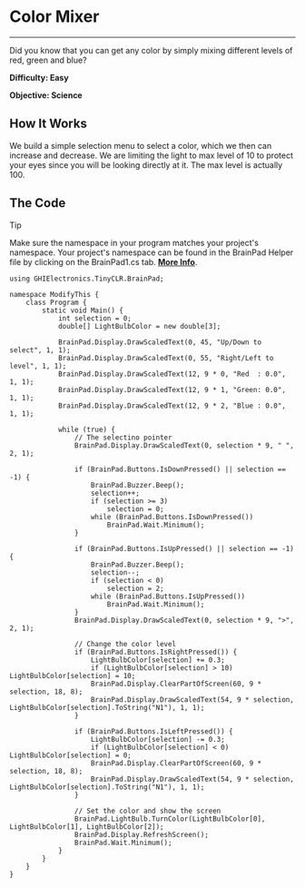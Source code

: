 # Color Mixer
---
Did you know that you can get any color by simply mixing different levels of red, green and blue?

**Difficulty: Easy**

**Objective: Science**

## How It Works
We build a simple selection menu to select a color, which we then can increase and decrease. We are limiting the light to max level of 10 to protect your eyes since you will be looking directly at it. The max level is actually 100.

## The Code
> [!Tip]
> Make sure the namespace in your program matches your project's namespace.  Your project's namespace can be found in the BrainPad Helper file by clicking on the BrainPad1.cs tab.  [**More Info**](../csharp/intro.md#a-few-words-about-namespaces).

```
using GHIElectronics.TinyCLR.BrainPad;

namespace ModifyThis {
    class Program {
        static void Main() {
            int selection = 0;
            double[] LightBulbColor = new double[3];

            BrainPad.Display.DrawScaledText(0, 45, "Up/Down to select", 1, 1);
            BrainPad.Display.DrawScaledText(0, 55, "Right/Left to level", 1, 1);
            BrainPad.Display.DrawScaledText(12, 9 * 0, "Red  : 0.0", 1, 1);
            BrainPad.Display.DrawScaledText(12, 9 * 1, "Green: 0.0", 1, 1);
            BrainPad.Display.DrawScaledText(12, 9 * 2, "Blue : 0.0", 1, 1);

            while (true) {
                // The selectino pointer
                BrainPad.Display.DrawScaledText(0, selection * 9, " ", 2, 1);

                if (BrainPad.Buttons.IsDownPressed() || selection == -1) {
                    BrainPad.Buzzer.Beep();
                    selection++;
                    if (selection >= 3)
                        selection = 0;
                    while (BrainPad.Buttons.IsDownPressed())
                        BrainPad.Wait.Minimum();
                }

                if (BrainPad.Buttons.IsUpPressed() || selection == -1) {
                    BrainPad.Buzzer.Beep();
                    selection--;
                    if (selection < 0)
                        selection = 2;
                    while (BrainPad.Buttons.IsUpPressed())
                        BrainPad.Wait.Minimum();
                }
                BrainPad.Display.DrawScaledText(0, selection * 9, ">", 2, 1);

                // Change the color level
                if (BrainPad.Buttons.IsRightPressed()) {
                    LightBulbColor[selection] += 0.3;
                    if (LightBulbColor[selection] > 10) LightBulbColor[selection] = 10;
                    BrainPad.Display.ClearPartOfScreen(60, 9 * selection, 18, 8);
                    BrainPad.Display.DrawScaledText(54, 9 * selection, LightBulbColor[selection].ToString("N1"), 1, 1);
                }

                if (BrainPad.Buttons.IsLeftPressed()) {
                    LightBulbColor[selection] -= 0.3;
                    if (LightBulbColor[selection] < 0) LightBulbColor[selection] = 0;
                    BrainPad.Display.ClearPartOfScreen(60, 9 * selection, 18, 8);
                    BrainPad.Display.DrawScaledText(54, 9 * selection, LightBulbColor[selection].ToString("N1"), 1, 1);
                }

                // Set the color and show the screen
                BrainPad.LightBulb.TurnColor(LightBulbColor[0], LightBulbColor[1], LightBulbColor[2]);
                BrainPad.Display.RefreshScreen();
                BrainPad.Wait.Minimum();
            }
        }
    }
}
```
